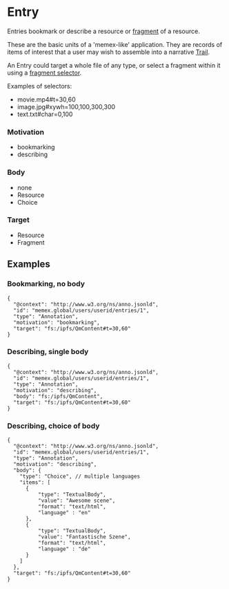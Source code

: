 
# Entry

Entries bookmark or describe a resource or [fragment](https://www.w3.org/TR/annotation-model/#fragment-selector) of a resource.

These are the basic units of a 'memex-like' application. They are records of items of interest that a user may wish to assemble into a narrative [Trail](Trail.md).

An Entry could target a whole file of any type, or select a fragment within it using a [fragment selector](https://www.w3.org/TR/annotation-model/#fragment-selector).

Examples of selectors:

- movie.mp4#t=30,60
- image.jpg#xywh=100,100,300,300
- text.txt#char=0,100

### Motivation
- bookmarking
- describing

### Body
- none
- Resource
- Choice

### Target
- Resource
- Fragment

## Examples

### Bookmarking, no body

```
{
  "@context": "http://www.w3.org/ns/anno.jsonld",
  "id": "memex.global/users/userid/entries/1",
  "type": "Annotation",
  "motivation": "bookmarking",
  "target": "fs:/ipfs/QmContent#t=30,60"
}
```

### Describing, single body

```
{
  "@context": "http://www.w3.org/ns/anno.jsonld",
  "id": "memex.global/users/userid/entries/1",
  "type": "Annotation",
  "motivation": "describing",
  "body": "fs:/ipfs/QmContent",
  "target": "fs:/ipfs/QmContent#t=30,60"
}
```

### Describing, choice of body

```
{
  "@context": "http://www.w3.org/ns/anno.jsonld",
  "id": "memex.global/users/userid/entries/1",
  "type": "Annotation",
  "motivation": "describing",
  "body": {
    "type": "Choice", // multiple languages
    "items": [
      {
          "type": "TextualBody",
          "value": "Awesome scene",
          "format": "text/html",
          "language" : "en"
      },
      {
          "type": "TextualBody",
          "value": "Fantastische Szene",
          "format": "text/html",
          "language" : "de"
      }
    ]
  },
  "target": "fs:/ipfs/QmContent#t=30,60"
}
```
